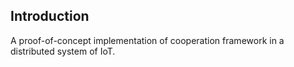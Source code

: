 ## Introduction
A proof-of-concept implementation of cooperation framework in a distributed system of IoT.
